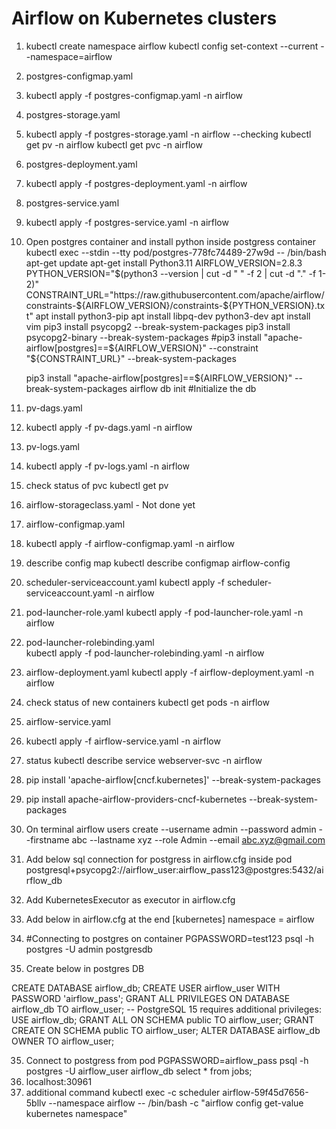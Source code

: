 # Airflow on Kubernetes clusters
1. kubectl create namespace airflow
   kubectl config set-context --current --namespace=airflow
2. postgres-configmap.yaml
3. kubectl apply -f postgres-configmap.yaml -n airflow
4. postgres-storage.yaml
5. kubectl apply -f postgres-storage.yaml -n airflow
   --checking
   kubectl get pv -n airflow 
   kubectl get pvc -n airflow 
6. postgres-deployment.yaml 
7. kubectl apply -f postgres-deployment.yaml -n airflow
8. postgres-service.yaml
9. kubectl apply -f postgres-service.yaml -n airflow
10. Open postgres container and install python inside postgress container
    kubectl exec --stdin --tty pod/postgres-778fc74489-27w9d -- /bin/bash
	apt-get update
	apt-get install Python3.11
	AIRFLOW_VERSION=2.8.3
        PYTHON_VERSION="$(python3 --version | cut -d " " -f 2 | cut -d "." -f 1-2)" 
	CONSTRAINT_URL="https://raw.githubusercontent.com/apache/airflow/constraints-${AIRFLOW_VERSION}/constraints-${PYTHON_VERSION}.txt"
	apt install python3-pip
	apt install libpq-dev python3-dev
        apt install vim
	pip3 install psycopg2 --break-system-packages
        pip3 install psycopg2-binary --break-system-packages
	#pip3 install "apache-airflow[postgres]==${AIRFLOW_VERSION}" --constraint "${CONSTRAINT_URL}" --break-system-packages	
	
	pip3 install "apache-airflow[postgres]==${AIRFLOW_VERSION}" --break-system-packages
	airflow db init #Initialize the db

11. pv-dags.yaml
12. kubectl apply -f pv-dags.yaml -n airflow
13. pv-logs.yaml
14. kubectl apply -f pv-logs.yaml -n airflow
15. check status of pvc
    kubectl get pv
16. airflow-storageclass.yaml - Not done yet
17. airflow-configmap.yaml 
18. kubectl apply -f airflow-configmap.yaml -n airflow 
19. describe config map
    kubectl describe configmap airflow-config 
20. scheduler-serviceaccount.yaml 
    kubectl apply -f scheduler-serviceaccount.yaml -n airflow 
21. pod-launcher-role.yaml 
    kubectl apply -f pod-launcher-role.yaml -n airflow
22. pod-launcher-rolebinding.yaml    
    kubectl apply -f pod-launcher-rolebinding.yaml -n airflow 
23. airflow-deployment.yaml
    kubectl apply -f airflow-deployment.yaml -n airflow
24. check status of new containers
    kubectl get pods -n airflow 
25. airflow-service.yaml
26. kubectl apply -f airflow-service.yaml -n airflow
27. status
    kubectl describe service webserver-svc -n airflow 
28. pip install 'apache-airflow[cncf.kubernetes]'  --break-system-packages
29. pip install apache-airflow-providers-cncf-kubernetes --break-system-packages
30. On terminal
    airflow users create --username admin --password admin --firstname abc --lastname xyz --role Admin --email abc.xyz@gmail.com
31. Add below sql connection for postgress in airflow.cfg inside pod
    postgresql+psycopg2://airflow_user:airflow_pass123@postgres:5432/airflow_db

32. Add KubernetesExecutor as executor in airflow.cfg
33. Add below in airflow.cfg at the end
    [kubernetes]
    namespace = airflow     
34. 
    #Connecting to postgres on container
    PGPASSWORD=test123 psql -h postgres -U admin postgresdb
34. Create below in postgres DB

CREATE DATABASE airflow_db;
CREATE USER airflow_user WITH PASSWORD 'airflow_pass';
GRANT ALL PRIVILEGES ON DATABASE airflow_db TO airflow_user;
-- PostgreSQL 15 requires additional privileges:
USE airflow_db;
GRANT ALL ON SCHEMA public TO airflow_user;
GRANT CREATE ON SCHEMA public TO airflow_user;
ALTER DATABASE airflow_db OWNER TO airflow_user;

35. Connect to postgress from pod
    PGPASSWORD=airflow_pass psql -h postgres -U airflow_user airflow_db
    select * from jobs;
36. localhost:30961
37. additional command 
   kubectl exec -c scheduler airflow-59f45d7656-5bllv --namespace airflow -- /bin/bash -c "airflow config get-value  kubernetes  namespace"
